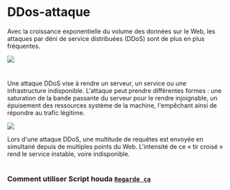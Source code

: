 # DDos-attaque
Avec la croissance exponentielle du volume des données sur le Web, les attaques par déni de service distribuées (DDoS) sont de plus en plus fréquentes.

<img src="https://www.ovh.com/tn/files/IlluQuestceQue_0.png">

#
Une attaque DDoS vise à rendre un serveur, un service ou une infrastructure indisponible. L'attaque peut prendre différentes formes : une saturation de la bande passante du serveur pour le rendre injoignable, un épuisement des ressources système de la machine, l'empêchant ainsi de répondre au trafic légitime.

<img src="https://www.ovh.com/tn/files/IlluZombie.png">

Lors d'une attaque DDoS, une multitude de requêtes est envoyée en simultané depuis de multiples points du Web. L'intensité de ce « tir croisé » rend le service instable, voire indisponible.



#
### Comment utiliser Script houda [`Regarde ça`](http://www.youtube.com/watch?v=HVbRUsiX2EPo)
